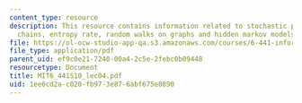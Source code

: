 ```yaml
---
content_type: resource
description: This resource contains information related to stochastic processes, markov
  chains, entropy rate, random walks on graphs and hidden markov models.
file: https://ol-ocw-studio-app-qa.s3.amazonaws.com/courses/6-441-information-theory-spring-2010/1ee6cd2ac020fb973e876abf675e0890_MIT6_441S10_lec04.pdf
file_type: application/pdf
parent_uid: ef9c0e21-7240-00a4-2c5e-2febc0b09448
resourcetype: Document
title: MIT6_441S10_lec04.pdf
uid: 1ee6cd2a-c020-fb97-3e87-6abf675e0890
---
```

